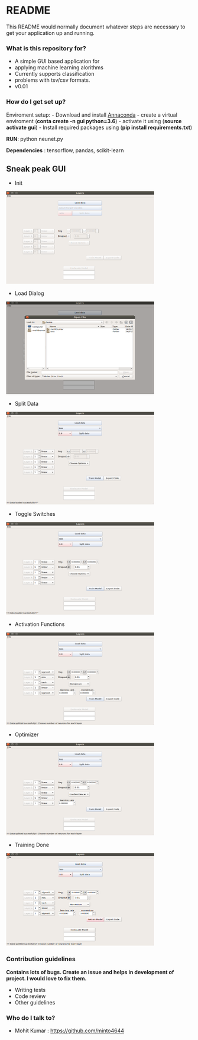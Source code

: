 # README #

This README would normally document whatever steps are necessary to get your application up and running.

### What is this repository for? ###

* A simple GUI based application for 
* applying machine learning alorithms
* Currently supports classification 
* problems with tsv/csv formats. 
* v0.01

### How do I get set up? ###
Enviroment setup:
	- Download and install [Annaconda](https://www.anaconda.com/download/)
	- create a virtual enviroment (**conta create -n gui python=3.6**)
	- activate it using (**source activate gui**)
	- Install required packages using (**pip install requirements.txt**)	

**RUN**: python neunet.py

**Dependencies** : tensorflow, pandas, scikit-learn


## Sneak peak GUI ##

* Init 
<img src="imgs/init.png" alt="alt text" width="400" height="250">

* Load Dialog
<img src="imgs/load_dialog.png" alt="alt text" width="400" height="250">

* Split Data
<img src="imgs/split_data.png" alt="alt text" width="400" height="250">

* Toggle Switches
<img src="imgs/switches.png" alt="alt text" width="400" height="250">

* Activation Functions
<img src="imgs/activation_fns.png" alt="alt text" width="400" height="250">

* Optimizer
<img src="imgs/optimizer_1.png" alt="alt text" width="400" height="250">

* Training Done
<img src="imgs/training_complete.png" alt="alt text" width="400" height="250">

### Contribution guidelines ###
**Contains lots of bugs. Create an issue and helps in development of project. I would love to fix them.**

* Writing tests
* Code review
* Other guidelines

### Who do I talk to? ###

* Mohit Kumar : https://github.com/minto4644


